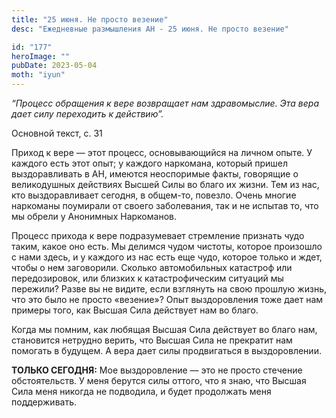 ```yaml
---
title: "25 июня. Не просто везение"
desc: "Ежедневные размышления АН - 25 июня. Не просто везение"

id: "177"
heroImage: ""
pubDate: 2023-05-04
moth: "iyun"
---
```


_“Процесс обращения к вере возвращает нам здравомыслие. Эта вера дает силу
переходить к действию”._

Основной текст, с. 31

Приход к вере — этот процесс, основывающийся на личном опыте. У каждого есть
этот опыт; у каждого наркомана, который пришел выздоравливать в АН, имеются
неоспоримые факты, говорящие о великодушных действиях Высшей Силы во благо их
жизни. Тем из нас, кто выздоравливает сегодня, в общем-то, повезло. Очень
многие наркоманы поумирали от своего заболевания, так и не испытав то, что мы
обрели у Анонимных Наркоманов.

Процесс прихода к вере подразумевает стремление признать чудо таким, какое оно
есть. Мы делимся чудом чистоты, которое произошло с нами здесь, и у каждого из
нас есть еще чудо, которое только и ждет, чтобы о нем заговорили. Сколько
автомобильных катастроф или передозировок, или близких к катастрофическим
ситуаций мы пережили? Разве вы не видите, если взглянуть на свою прошлую
жизнь, что это было не просто «везение»? Опыт выздоровления тоже дает нам
примеры того, как Высшая Сила действует нам во благо.

Когда мы помним, как любящая Высшая Сила действует во благо нам, становится
нетрудно верить, что Высшая Сила не прекратит нам помогать в будущем. А вера
дает силы продвигаться в выздоровлении.

**ТОЛЬКО СЕГОДНЯ:** Мое выздоровление — это не просто стечение обстоятельств.
У меня берутся силы оттого, что я знаю, что Высшая Сила меня никогда не
подводила, и будет продолжать меня поддерживать.
